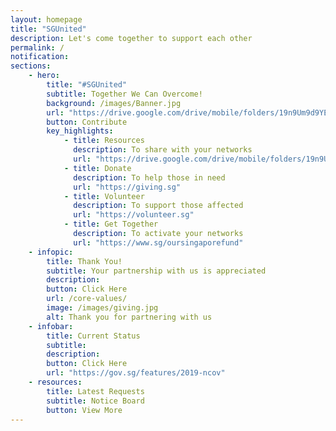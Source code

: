 ```yaml
---
layout: homepage
title: "SGUnited"
description: Let's come together to support each other
permalink: /
notification: 
sections:
    - hero:
        title: "#SGUnited"
        subtitle: Together We Can Overcome!
        background: /images/Banner.jpg
        url: "https://drive.google.com/drive/mobile/folders/19n9Um9d9YEGsDTaW3gRp0cFQgpBMIZ_Y"
        button: Contribute
        key_highlights:
            - title: Resources
              description: To share with your networks
              url: "https://drive.google.com/drive/mobile/folders/19n9Um9d9YEGsDTaW3gRp0cFQgpBMIZ_Y"            
            - title: Donate
              description: To help those in need
              url: "https://giving.sg"            
            - title: Volunteer
              description: To support those affected
              url: "https://volunteer.sg"            
            - title: Get Together
              description: To activate your networks
              url: "https://www.sg/oursingaporefund"    
    - infopic:
        title: Thank You!
        subtitle: Your partnership with us is appreciated
        description: 
        button: Click Here
        url: /core-values/
        image: /images/giving.jpg
        alt: Thank you for partnering with us
    - infobar:
        title: Current Status        
        subtitle: 
        description: 
        button: Click Here
        url: "https://gov.sg/features/2019-ncov"
    - resources:
        title: Latest Requests
        subtitle: Notice Board
        button: View More
---
```

